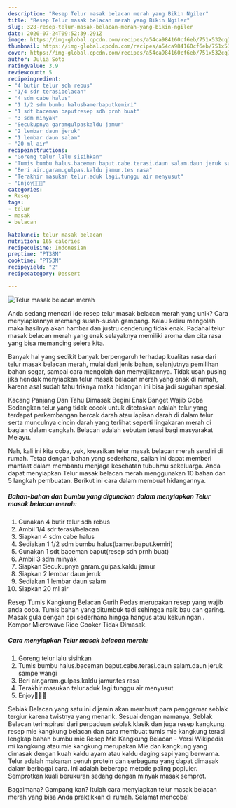 ```yaml
---
description: "Resep Telur masak belacan merah yang Bikin Ngiler"
title: "Resep Telur masak belacan merah yang Bikin Ngiler"
slug: 328-resep-telur-masak-belacan-merah-yang-bikin-ngiler
date: 2020-07-24T09:52:39.291Z
image: https://img-global.cpcdn.com/recipes/a54ca984160cf6eb/751x532cq70/telur-masak-belacan-merah-foto-resep-utama.jpg
thumbnail: https://img-global.cpcdn.com/recipes/a54ca984160cf6eb/751x532cq70/telur-masak-belacan-merah-foto-resep-utama.jpg
cover: https://img-global.cpcdn.com/recipes/a54ca984160cf6eb/751x532cq70/telur-masak-belacan-merah-foto-resep-utama.jpg
author: Julia Soto
ratingvalue: 3.9
reviewcount: 5
recipeingredient:
- "4 butir telur sdh rebus"
- "1/4 sdr terasibelacan"
- "4 sdm cabe halus"
- "1 1/2 sdm bumbu halusbamerbaputkemiri"
- "1 sdt baceman baputresep sdh prnh buat"
- "3 sdm minyak"
- "Secukupnya garamgulpaskaldu jamur"
- "2 lembar daun jeruk"
- "1 lembar daun salam"
- "20 ml air"
recipeinstructions:
- "Goreng telur lalu sisihkan"
- "Tumis bumbu halus.baceman baput.cabe.terasi.daun salam.daun jeruk sampe wangi"
- "Beri air.garam.gulpas.kaldu jamur.tes rasa"
- "Terakhir masukan telur.aduk lagi.tunggu air menyusut"
- "Enjoy🤤🤤🤤"
categories:
- Resep
tags:
- telur
- masak
- belacan

katakunci: telur masak belacan 
nutrition: 165 calories
recipecuisine: Indonesian
preptime: "PT38M"
cooktime: "PT53M"
recipeyield: "2"
recipecategory: Dessert

---
```



![Telur masak belacan merah](https://img-global.cpcdn.com/recipes/a54ca984160cf6eb/751x532cq70/telur-masak-belacan-merah-foto-resep-utama.jpg)

Anda sedang mencari ide resep telur masak belacan merah yang unik? Cara menyiapkannya memang susah-susah gampang. Kalau keliru mengolah maka hasilnya akan hambar dan justru cenderung tidak enak. Padahal telur masak belacan merah yang enak selayaknya memiliki aroma dan cita rasa yang bisa memancing selera kita.

Banyak hal yang sedikit banyak berpengaruh terhadap kualitas rasa dari telur masak belacan merah, mulai dari jenis bahan, selanjutnya pemilihan bahan segar, sampai cara mengolah dan menyajikannya. Tidak usah pusing jika hendak menyiapkan telur masak belacan merah yang enak di rumah, karena asal sudah tahu triknya maka hidangan ini bisa jadi suguhan spesial.

Kacang Panjang Dan Tahu Dimasak Begini Enak Banget Wajib Coba Sedangkan telur yang tidak cocok untuk ditetaskan adalah telur yang terdapat perkembangan bercak darah atau lapisan darah di dalam telur serta munculnya cincin darah yang terlihat seperti lingakaran merah di bagian dalam cangkah. Belacan adalah sebutan terasi bagi masyarakat Melayu.


Nah, kali ini kita coba, yuk, kreasikan telur masak belacan merah sendiri di rumah. Tetap dengan bahan yang sederhana, sajian ini dapat memberi manfaat dalam membantu menjaga kesehatan tubuhmu sekeluarga. Anda dapat menyiapkan Telur masak belacan merah menggunakan 10 bahan dan 5 langkah pembuatan. Berikut ini cara dalam membuat hidangannya.

<!--inarticleads1-->

##### Bahan-bahan dan bumbu yang digunakan dalam menyiapkan Telur masak belacan merah:

1. Gunakan 4 butir telur sdh rebus
1. Ambil 1/4 sdr terasi/belacan
1. Siapkan 4 sdm cabe halus
1. Sediakan 1 1/2 sdm bumbu halus(bamer.baput.kemiri)
1. Gunakan 1 sdt baceman baput(resep sdh prnh buat)
1. Ambil 3 sdm minyak
1. Siapkan Secukupnya garam.gulpas.kaldu jamur
1. Siapkan 2 lembar daun jeruk
1. Sediakan 1 lembar daun salam
1. Siapkan 20 ml air


Resep Tumis Kangkung Belacan Gurih Pedas merupakan resep yang wajib anda coba. Tumis bahan yang ditumbuk tadi sehingga naik bau dan garing. Masak gula dengan api sederhana hingga hangus atau kekuningan.. Kompor Microwave Rice Cooker Tidak Dimasak. 

<!--inarticleads2-->

##### Cara menyiapkan Telur masak belacan merah:

1. Goreng telur lalu sisihkan
1. Tumis bumbu halus.baceman baput.cabe.terasi.daun salam.daun jeruk sampe wangi
1. Beri air.garam.gulpas.kaldu jamur.tes rasa
1. Terakhir masukan telur.aduk lagi.tunggu air menyusut
1. Enjoy🤤🤤🤤


Seblak Belacan yang satu ini dijamin akan membuat para penggemar seblak tergiur karena twistnya yang menarik. Sesuai dengan namanya, Seblak Belacan terinspirasi dari perpaduan seblak klasik dan juga resep kangkung. resep mie kangkung belacan dan cara membuat tumis mie kangkung terasi lengkap bahan bumbu mie Resep Mie Kangkung Belacan - Versi Wikipedia mi kangkung atau mie kangkung merupakan Mie dan kangkung yang dimasak dengan kuah kaldu ayam atau kaldu daging sapi yang berwarna. Telur adalah makanan penuh protein dan serbaguna yang dapat dimasak dalam berbagai cara. Ini adalah beberapa metode paling popluler. Semprotkan kuali berukuran sedang dengan minyak masak semprot. 

Bagaimana? Gampang kan? Itulah cara menyiapkan telur masak belacan merah yang bisa Anda praktikkan di rumah. Selamat mencoba!
